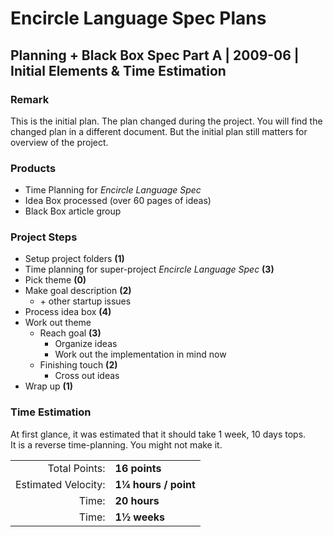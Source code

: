 ﻿Encircle Language Spec Plans
============================

Planning + Black Box Spec Part A | 2009-06 | Initial Elements & Time Estimation
-------------------------------------------------------------------------------

### Remark

This is the initial plan. The plan changed during the project. You will find the changed plan in a different document. But the initial plan still matters for overview of the project.

### Products

- Time Planning for *Encircle Language Spec*
- Idea Box processed (over 60 pages of ideas)
- Black Box article group

### Project Steps

- Setup project folders  __(1)__
- Time planning for super-project *Encircle Language Spec* __(3)__
- Pick theme  __(0)__
- Make goal description  __(2)__
    - \+ other startup issues
- Process idea box  __(4)__
- Work out theme
    - Reach goal  __(3)__
        - Organize ideas
        - Work out the implementation in mind now
    - Finishing touch  __(2)__
        - Cross out ideas
- Wrap up  __(1)__

### Time Estimation

At first glance, it was estimated that it should take 1 week, 10 days tops.  
It is a reverse time-planning. You might not make it.

|                     |                      |
|--------------------:|:---------------------|
|       Total Points: | __16 points__        |
| Estimated Velocity: | __1¼ hours / point__ |
|               Time: | __20 hours__         |
|               Time: | __1½ weeks__         |